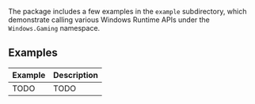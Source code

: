 The package includes a few examples in the `example` subdirectory, which
demonstrate calling various Windows Runtime APIs under the `Windows.Gaming`
namespace.

## Examples

| Example | Description |
| ------- | ----------- |
| TODO    | TODO        |
